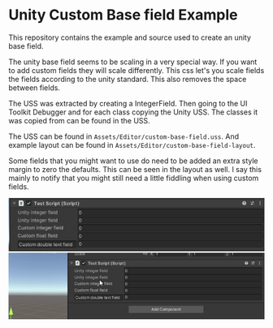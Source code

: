 # Unity Custom Base field Example 

This repository contains the example and source used to create an unity base field. 

The unity base field seems to be scaling in a very special way. If you want to add custom fields they will scale differently. This css let's you scale fields the fields according to the unity standard. This also removes the space between fields. 

The USS was extracted by creating a IntegerField. Then going to the UI Toolkit Debugger and for each class copying the Unity USS. The classes it was copied from can be found in the USS. 

The USS can be found in `Assets/Editor/custom-base-field.uss`. And example layout can be found in `Assets/Editor/custom-base-field-layout`.

Some fields that you might want to use do need to be added an extra style margin to zero the defaults. This can be seen in the layout as well. I say this mainly to notify that you might still need a little fiddling when using custom fields. 

![Fields possible to make with the uss](custom-fields.png)
![The base field scaling correctly](custom-fields-scaling.gif)